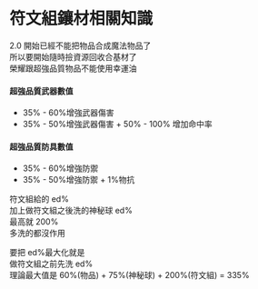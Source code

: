 # 符文組鑲材相關知識

2.0 開始已經不能把物品合成魔法物品了  
所以要開始隨時撿資源回收合基材了  
榮耀跟超強品質物品不能使用幸運油

#### 超強品質武器數值

- 35% - 60%增強武器傷害
- 35% - 50%增強武器傷害 + 50% - 100% 增加命中率

#### 超強品質防具數值

- 35% - 60%增強防禦
- 35% - 50%增強防禦 + 1%物抗

符文組給的 ed%  
加上做符文組之後洗的神秘球 ed%  
最高就 200%  
多洗的都沒作用

要把 ed%最大化就是  
做符文組之前先洗 ed%  
理論最大值是
60%(物品) + 75%(神秘球) + 200%(符文組) = 335%
